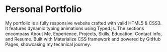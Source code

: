 # Personal Portfolio
My portfolio is a fully responsive website crafted with valid HTML5 & CSS3. It features dynamic typing animations using Typed.js. The sections encompass About Me, Experience, Projects, Skills, Education, Contact Info,
and Resume. Built with Materialize CSS framework and powered by GitHub Pages, showcasing my technical journey.
